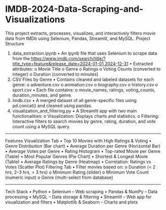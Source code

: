 # IMDB-2024-Data-Scraping-and-Visualizations
This project extracts, processes, visualizes, and interactively filters movie data from IMDb using Selenium, Pandas, Streamlit, and MySQL.
Project Structure
1. data_extraction.ipynb
•	An ipynb file that uses Selenium to scrape data from the https://www.imdb.com/search/title/?title_type=feature&release_date=2024-01-01,2024-12-31
•	Extracted attributes:
o	Movie Title
o	Genre
o	Ratings
o	Voting Counts (converted to integer)
o	Duration (converted to minutes)
2. CSV Files by Genre
•	Contains cleaned and labeled datasets for each genre:
o	adventure.csv
o	animation.csv
o	biography.csv
o	history.csv
o	sport.csv
•	Each file contains:
o	movie_names, ratings, voting_counts, duration_minutes, and genre.
3. imdb.csv
•	A merged dataset of all genre-specific files using pd.concat() and cleaned using pandas.
4. visualization_and_filtering.py
•	A Streamlit app with two main functionalities:
o	Visualization: Displays charts and statistics.
o	Filtering: Interactive filters to search movies by genre, rating, duration, and vote count using a MySQL query.
________________________________________
 Features
 Visualization Tab
•	Top 10 Movies with High Ratings & Voting
•	Genre Distribution (Bar chart)
•	Average Duration per Genre (Horizontal Bar)
•	Average Votes per Genre
•	Rating Histogram
•	Top-rated Movie per Genre (Table)
•	Most Popular Genres (Pie Chart)
•	Shortest & Longest Movie (Table)
•	Average Ratings by Genre (Heatmap)
•	Correlation: Ratings vs Votes (Scatter Plot)
Filtering Tab
•	Filter movies based on:
o	Duration (< 2 hrs, 2–3 hrs, > 3 hrs)
o	Minimum Rating (slider)
o	Minimum Vote Count (numeric input)
o	Genre (multi-select from database)
________________________________________
 Tech Stack
•	Python
•	Selenium – Web scraping
•	Pandas & NumPy – Data processing
•	MySQL – Data storage & filtering
•	Streamlit – Web app for visualization and filters
•	Matplotlib & Seaborn – Charts and plots

